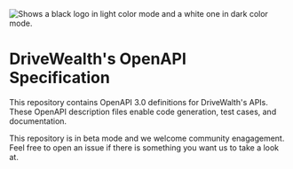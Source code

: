 <picture>
  <source media="(prefers-color-scheme: dark)" srcset="https://s3.amazonaws.com/prod.drivewealth.sys/images/developer-assets/dev-logo-light.svg">
  <source media="(prefers-color-scheme: light)" srcset="https://s3.amazonaws.com/prod.drivewealth.sys/images/developer-assets/dev-logo-dark.svg">
  <img alt="Shows a black logo in light color mode and a white one in dark color mode." src="https://s3.amazonaws.com/prod.drivewealth.sys/images/developer-assets/dev-logo-light.svg">
</picture>

# DriveWealth's OpenAPI Specification

This repository contains OpenAPI 3.0 definitions for DriveWalth's APIs. These OpenAPI description files enable code generation, test cases, and documentation.

This repository is in beta mode and we welcome community enagagement. Feel free to open an issue if there is something you want us to take a look at.
